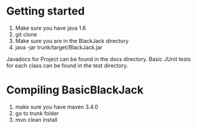 
# Getting started

1. Make sure you have java 1.6
2. git clone 
3. Make sure you are in the BlackJack directory
4. java -jar trunk/target/BlackJack.jar

Javadocs for Project can be found in the docs directory.
Basic JUnit tests for each class can be found in the test directory.


# Compiling BasicBlackJack

 1. make sure you have maven 3.4.0
 2. go to trunk folder 
 3. mvn clean install  